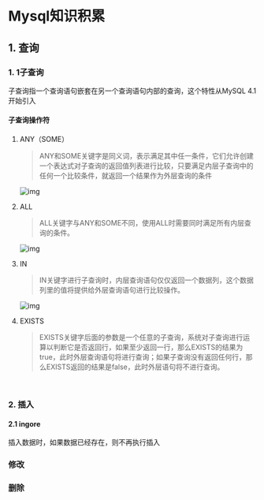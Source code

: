 # Mysql知识积累

## 1. 查询

### 1. 1子查询

子查询指一个查询语句嵌套在另一个查询语句内部的查询，这个特性从MySQL 4.1开始引入

####  子查询操作符
1. ANY（SOME）

   >  ANY和SOME关键字是同义词，表示满足其中任一条件，它们允许创建一个表达式对子查询的返回值列表进行比较，只要满足内层子查询中的任何一个比较条件，就返回一个结果作为外层查询的条件

   ![img](https://cdn.nlark.com/yuque/0/2023/png/21881466/1680257852246-b1c2996b-aa6e-4079-a290-d35c23b2515c.png)

2. ALL

   >  ALL关键字与ANY和SOME不同，使用ALL时需要同时满足所有内层查询的条件。

   ![img](https://cdn.nlark.com/yuque/0/2023/png/21881466/1680257896133-1033c011-39b3-4270-8244-2afdd83a4d38.png)

3. IN

   >  IN关键字进行子查询时，内层查询语句仅仅返回一个数据列，这个数据列里的值将提供给外层查询语句进行比较操作。

   ![img](https://cdn.nlark.com/yuque/0/2023/png/21881466/1680258121818-4baff6c0-ea14-4415-9f9f-7e5a590379f5.png)

4. EXISTS

   >  EXISTS关键字后面的参数是一个任意的子查询，系统对子查询进行运算以判断它是否返回行，如果至少返回一行，那么EXISTS的结果为true，此时外层查询语句将进行查询；如果子查询没有返回任何行，那么EXISTS返回的结果是false，此时外层语句将不进行查询。

​	

### 2. 插入

#### 2.1 ingore

插入数据时，如果数据已经存在，则不再执行插入

### 修改

### 删除
